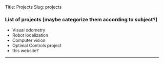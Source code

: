 Title: Projects
Slug: projects

### List of projects (maybe categorize them according to subject?)
* Visual odometry
* Robot localization
* Computer vision
* Optimal Controls project
* this website?
---
